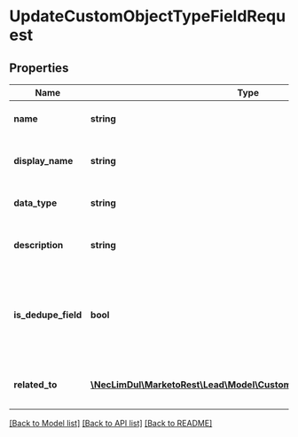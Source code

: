 # UpdateCustomObjectTypeFieldRequest

## Properties
Name | Type | Description | Notes
------------ | ------------- | ------------- | -------------
**name** | **string** | API Name of custom object field | [optional] 
**display_name** | **string** | UI display-name of the custom object field | [optional] 
**data_type** | **string** | Datatype of the custom object field | [optional] 
**description** | **string** | Description of the custom object field | [optional] 
**is_dedupe_field** | **bool** | Set to true to enable field as unique identifier for deduplicating records.  Default is false | [optional] 
**related_to** | [**\NecLimDul\MarketoRest\Lead\Model\CustomObjectTypeFieldRelatedTo**](CustomObjectTypeFieldRelatedTo.md) | Define custom object link field | [optional] 

[[Back to Model list]](../README.md#documentation-for-models) [[Back to API list]](../README.md#documentation-for-api-endpoints) [[Back to README]](../README.md)


